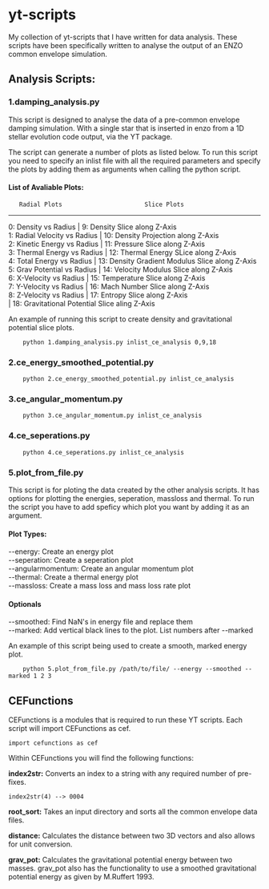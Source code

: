 # yt-scripts
My collection of yt-scripts that I have written for data analysis. 
These scripts have been specifically written to analyse the output 
of an ENZO common envelope simulation.



## Analysis Scripts:
### 1.damping_analysis.py
This script is designed to analyse the data of a pre-common
envelope damping simulation. With a single star that is inserted 
in enzo from a 1D stellar evolution code output, via the YT package.

The script can generate a number of plots as listed below. 
To run this script you need to specify an inlist file with all the 
required parameters and specify the plots by adding them as 
arguments when calling the python script. 



#### List of Avaliable Plots:

       Radial Plots                       Slice Plots
------------------------------------------------------------------------
0: Density vs Radius         |  9: Density Slice along Z-Axis  
1: Radial Velocity vs Radius | 10: Density Projection along Z-Axis  
2: Kinetic Energy vs Radius  | 11: Pressure Slice along Z-Axis  
3: Thermal Energy vs Radius  | 12: Thermal Energy SLice along Z-Axis  
4: Total Energy vs Radius    | 13: Density Gradient Modulus Slice along Z-Axis  
5: Grav Potential vs Radius  | 14: Velocity Modulus Slice along Z-Axis  
6: X-Velocity vs Radius      | 15: Temperature Slice along Z-Axis   
7: Y-Velocity vs Radius      | 16: Mach Number Slice along Z-Axis  
8: Z-Velocity vs Radius      | 17: Entropy Slice along Z-Axis  
                             | 18: Gravitational Potential Slice aling Z-Axis  

An example of running this script to create density and gravitational potential
slice plots.
```
    python 1.damping_analysis.py inlist_ce_analysis 0,9,18
```
### 2.ce_energy_smoothed_potential.py
```
    python 2.ce_energy_smoothed_potential.py inlist_ce_analysis
```

### 3.ce_angular_momentum.py
```
    python 3.ce_angular_momentum.py inlist_ce_analysis
```
### 4.ce_seperations.py
```
    python 4.ce_seperations.py inlist_ce_analysis
```

### 5.plot_from_file.py
This script is for ploting the data created by the other analysis scripts.
It has options for plotting the energies, seperation, massloss and thermal.
To run the script you have to add speficy which plot you want by adding it as
an argument. 

#### Plot Types:
--energy: Create an energy plot  
--seperation: Create a seperation plot  
--angularmomentum: Create an angular momentum plot  
--thermal: Create a thermal energy plot  
--massloss: Create a mass loss and mass loss rate plot  

#### Optionals
--smoothed: Find NaN's in energy file and replace them  
--marked: Add vertical black lines to the plot. List numbers after --marked   

An example of this script being used to create a smooth, marked energy plot.
```
    python 5.plot_from_file.py /path/to/file/ --energy --smoothed --marked 1 2 3
```

## CEFunctions
CEFunctions is a modules that is required to run these YT scripts. 
Each script will import CEFunctions as cef.
```
import cefunctions as cef
```
Within CEFunctions you will find the following functions:

**index2str:** Converts an index to a string with any required number of pre-fixes.
```
index2str(4) --> 0004
```
**root_sort:** Takes an input directory and sorts all the common envelope data files.

**distance:** Calculates the distance between two 3D vectors and also 
allows for unit conversion. 

**grav_pot:** Calculates the gravitational potential energy between two masses. 
grav_pot also has the functionality to use a smoothed gravitational potential energy 
as given by M.Ruffert 1993.
